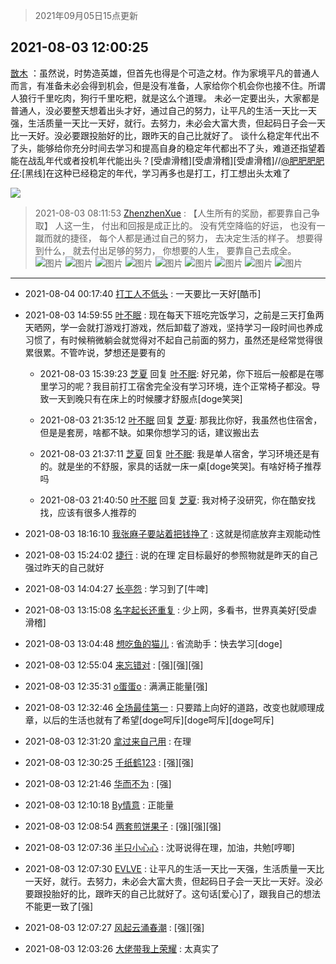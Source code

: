 > 2021年09月05日15点更新
<link rel="stylesheet" href="https://cdn.jsdelivr.net/gh/taotie6/sampleJSON@main/css/photo_show.css">


 ## 2021-08-03 12:00:25 

 [㪚木](https://www.coolapk.com/feed/28874020?shareKey=NmVlYzUyNzFhYTQ5NjEzMTc4MmQ~) ：虽然说，时势造英雄，但首先也得是个可造之材。作为家境平凡的普通人而言，有准备未必会得到机会，但是没有准备，人家给你个机会你也接不住。所谓人狼行千里吃肉，狗行千里吃粑，就是这么个道理。
未必一定要出头，大家都是普通人，没必要整天想着出头才好，通过自己的努力，让平凡的生活一天比一天强<!--break-->，生活质量一天比一天好，就行。去努力，未必会大富大贵，但起码日子会一天比一天好。没必要跟投胎好的比，跟昨天的自己比就好了。
谈什么稳定年代出不了头，能够给你充分时间去学习和提高自身的稳定年代都出不了头，难道还指望着能在战乱年代或者投机年代能出头？[受虐滑稽][受虐滑稽][受虐滑稽]//<a class="feed-link-uname" href="/u/肥肥肥肥仔">@肥肥肥肥仔</a>:[黑线]在这种已经稳定的年代，学习再多也是打工，打工想出头太难了 

<div class="album">
<img class="img-item" src="https://image.coolapk.com/feed/2021/0803/12/1081091_8a16658f_3221_6938@1080x2447.jpeg" />
</div>

> 2021-08-03 08:11:53 
> [ZhenzhenXue](https://www.coolapk.com/feed/28869239?shareKey=NjJiNzE2MDA5OTJjNjEzMTc4MmQ~) : 【人生所有的奖励，都要靠自己争取】 人这一生， 付出和回报是成正比的。 没有凭空降临的好运， 也没有一蹴而就的捷径， 每个人都是通过自己的努力， 去决定生活的样子。 想要得到什么， 就去付出足够的努力， 你想要的人生， 要靠自己去成全。 
![图片](https://image.coolapk.com/feed/2021/0803/08/1551455_ebdc8dbb_9505_8907@1440x3200.png)
![图片](https://image.coolapk.com/feed/2021/0803/08/1551455_bab3e542_9505_8909@1440x3200.png)
![图片](https://image.coolapk.com/feed/2021/0803/08/1551455_7bf8a102_9505_8911@1440x3200.png)
![图片](https://image.coolapk.com/feed/2021/0803/08/1551455_c520fa32_9505_8912@1440x3200.png)
![图片](https://image.coolapk.com/feed/2021/0803/08/1551455_2641aed9_9505_8914@1440x3200.png)
![图片](https://image.coolapk.com/feed/2021/0803/08/1551455_50412af7_9505_8916@1440x3200.png)
![图片](https://image.coolapk.com/feed/2021/0803/08/1551455_38809ee0_9505_8917@1440x3200.png)
![图片](https://image.coolapk.com/feed/2021/0803/08/1551455_ae438234_9505_8919@1440x3200.png)
![图片](https://image.coolapk.com/feed/2021/0803/08/1551455_f630a594_9505_8921@1440x3200.png)

 ------- 

- 2021-08-04 00:17:40 [打工人不低头](uid=1398190) : 一天要比一天好[酷币] 

- 2021-08-03 14:59:55 [叶不眠](uid=1910619) : 现在每天下班吃完饭学习，之前是三天打鱼两天晒网，学一会就打游戏打游戏，然后卸载了游戏，坚持学习一段时间也养成习惯了，有时候稍微躺会就觉得对不起自己前面的努力，虽然还是经常觉得很累很累。不管咋说，梦想还是要有的 

    - 2021-08-03 15:39:23 [芝夏](uid=3226904) 回复 [叶不眠](uid=1910619): 好兄弟，你下班后一般都是在哪里学习的呢？我目前打工宿舍完全没有学习环境，连个正常椅子都没。导致一天到晚只有在床上的时候腰才舒服点[doge笑哭] 

    - 2021-08-03 21:35:12 [叶不眠](uid=1910619) 回复 [芝夏](uid=3226904): 那我比你好，我虽然也住宿舍，但是是套房，啥都不缺。如果你想学习的话，建议搬出去 

    - 2021-08-03 21:37:11 [芝夏](uid=3226904) 回复 [叶不眠](uid=1910619): 我是单人宿舍，学习环境还是有的。就是坐的不舒服，家具的话就一床一桌[doge笑哭]。有啥好椅子推荐吗 

    - 2021-08-03 21:40:50 [叶不眠](uid=1910619) 回复 [芝夏](uid=3226904): 我对椅子没研究，你在酷安找找，应该有很多人推荐的 

- 2021-08-03 18:16:10 [我张麻子要站着把钱挣了](uid=3517371) : 这就是彻底放弃主观能动性 

- 2021-08-03 15:24:02 [捷行](uid=1629443) : 说的在理  定目标最好的参照物就是昨天的自己  强过昨天的自己就好 

- 2021-08-03 14:04:27 [长亭怨](uid=3223566) : 学习到了[牛啤] 

- 2021-08-03 13:15:08 [名字起长还重复](uid=485854) : 少上网，多看书，世界真美好[受虐滑稽] 

- 2021-08-03 13:04:48 [想吃鱼的猫儿](uid=2084496) : 省流助手：快去学习[doge] 

- 2021-08-03 12:55:04 [来忘错对](uid=542406) : [强][强][强] 

- 2021-08-03 12:35:31 [o蛋蛋o](uid=634872) : 满满正能量[强] 

- 2021-08-03 12:32:46 [全场最佳第一](uid=4858822) : 只要踏上向好的道路，改变也就顺理成章，以后的生活也就有了希望[doge呵斥][doge呵斥][doge呵斥] 

- 2021-08-03 12:31:20 [拿过来自己用](uid=1371810) : 在理 

- 2021-08-03 12:30:25 [千纸鹤123](uid=3472924) : [强][强] 

- 2021-08-03 12:21:46 [华而不为](uid=1212555) : [强] 

- 2021-08-03 12:10:18 [By情意](uid=2227064) : 正能量 

- 2021-08-03 12:08:54 [两套煎饼果子](uid=810336) : [强][强][强] 

- 2021-08-03 12:07:36 [半只小心心](uid=1559932) : 沈哥说得在理，加油，共勉[哼唧] 

- 2021-08-03 12:07:30 [EVLVE](uid=624501) : 让平凡的生活一天比一天强，生活质量一天比一天好，就行。去努力，未必会大富大贵，但起码日子会一天比一天好。没必要跟投胎好的比，跟昨天的自己比就好了。这句话[爱心]了，跟我自己的想法不能更一致了[强] 

- 2021-08-03 12:07:27 [风起云涌春潮](uid=2903311) : [强][强] 

- 2021-08-03 12:03:26 [大佬带我上荣耀](uid=3016539) : 太真实了 

